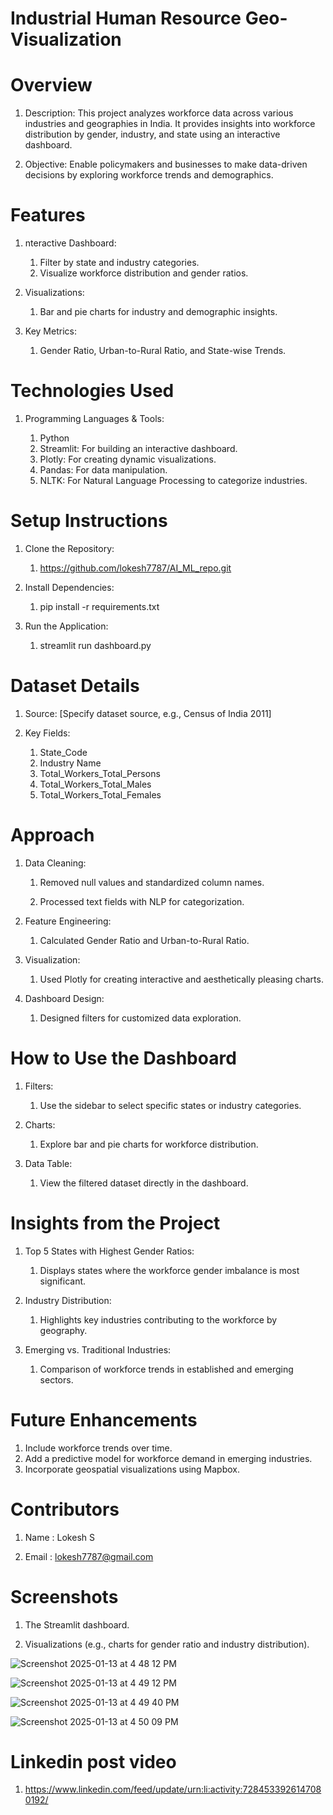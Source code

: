 # Industrial Human Resource Geo-Visualization

# Overview

 1. Description: This project analyzes workforce data across various industries and geographies in India. It provides insights into workforce distribution by gender, industry, and state using an interactive dashboard.

 2. Objective: Enable policymakers and businesses to make data-driven decisions by exploring workforce trends and demographics.

# Features

  1. nteractive Dashboard:

     1. Filter by state and industry categories.
     2. Visualize workforce distribution and gender ratios.
        
  2. Visualizations:

       1. Bar and pie charts for industry and demographic insights.
     
  4. Key Metrics:

       1. Gender Ratio, Urban-to-Rural Ratio, and State-wise Trends.

# Technologies Used

  1. Programming Languages & Tools:

     1. Python
     2. Streamlit: For building an interactive dashboard.
     3. Plotly: For creating dynamic visualizations.
     4. Pandas: For data manipulation.
     5. NLTK: For Natural Language Processing to categorize industries.

# Setup Instructions
  1. Clone the Repository:
     
     1. https://github.com/lokesh7787/AI_ML_repo.git
        
  2. Install Dependencies:

     1. pip install -r requirements.txt
  
  3. Run the Application:

     1. streamlit run dashboard.py

  # Dataset Details
  1. Source: [Specify dataset source, e.g., Census of India 2011]

     
  2. Key Fields:

     1. State_Code
     2. Industry Name
     3. Total_Workers_Total_Persons
     4. Total_Workers_Total_Males
     5. Total_Workers_Total_Females

# Approach

  1. Data Cleaning:
     
     1. Removed null values and standardized column names.
    
     2. Processed text fields with NLP for categorization.

  3. Feature Engineering:
     
     1. Calculated Gender Ratio and Urban-to-Rural Ratio.

  5. Visualization:

     1. Used Plotly for creating interactive and aesthetically pleasing charts.

  7. Dashboard Design:

     1. Designed filters for customized data exploration.

# How to Use the Dashboard

   1. Filters:

      1. Use the sidebar to select specific states or industry categories.

   2. Charts:

      1. Explore bar and pie charts for workforce distribution. 

   3. Data Table:

      1. View the filtered dataset directly in the dashboard.


# Insights from the Project

  1. Top 5 States with Highest Gender Ratios:

     1. Displays states where the workforce gender imbalance is most significant.

  2. Industry Distribution:

     1. Highlights key industries contributing to the workforce by geography.

  3. Emerging vs. Traditional Industries:

     1. Comparison of workforce trends in established and emerging sectors.

# Future Enhancements

 1. Include workforce trends over time.
 2. Add a predictive model for workforce demand in emerging industries.
 3. Incorporate geospatial visualizations using Mapbox.

# Contributors

  1. Name : Lokesh S

  2. Email : lokesh7787@gmail.com

# Screenshots

 1. The Streamlit dashboard.

 2. Visualizations (e.g., charts for gender ratio and industry distribution).

![Screenshot 2025-01-13 at 4 48 12 PM](https://github.com/user-attachments/assets/cb4e3cd4-3a91-41f6-bf7f-6dc1ed6d7eeb)

![Screenshot 2025-01-13 at 4 49 12 PM](https://github.com/user-attachments/assets/9615a46a-c892-4e30-8525-fe656af610ba)

![Screenshot 2025-01-13 at 4 49 40 PM](https://github.com/user-attachments/assets/18c0a1db-859b-4ed6-a334-ae764ddc6f4e)

![Screenshot 2025-01-13 at 4 50 09 PM](https://github.com/user-attachments/assets/caedd4e2-455f-4530-a5ef-cbbdcbd84828)

# Linkedin post video 

 1. https://www.linkedin.com/feed/update/urn:li:activity:7284533926147080192/
